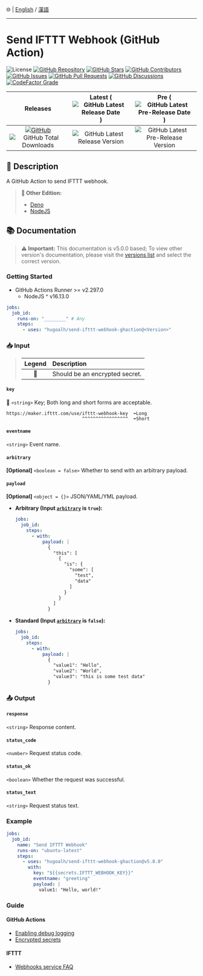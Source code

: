 🌐 | [English](./README.md) / [漢語](./README-ZH.md)

---

# Send IFTTT Webhook (GitHub Action)

![License](https://img.shields.io/static/v1?label=License&message=MIT&style=flat-square "License")
[![GitHub Repository](https://img.shields.io/badge/Repository-181717?logo=github&logoColor=ffffff&style=flat-square "GitHub Repository")](https://github.com/hugoalh/send-ifttt-webhook-ghaction)
[![GitHub Stars](https://img.shields.io/github/stars/hugoalh/send-ifttt-webhook-ghaction?label=Stars&logo=github&logoColor=ffffff&style=flat-square "GitHub Stars")](https://github.com/hugoalh/send-ifttt-webhook-ghaction/stargazers)
[![GitHub Contributors](https://img.shields.io/github/contributors/hugoalh/send-ifttt-webhook-ghaction?label=Contributors&logo=github&logoColor=ffffff&style=flat-square "GitHub Contributors")](https://github.com/hugoalh/send-ifttt-webhook-ghaction/graphs/contributors)
[![GitHub Issues](https://img.shields.io/github/issues-raw/hugoalh/send-ifttt-webhook-ghaction?label=Issues&logo=github&logoColor=ffffff&style=flat-square "GitHub Issues")](https://github.com/hugoalh/send-ifttt-webhook-ghaction/issues)
[![GitHub Pull Requests](https://img.shields.io/github/issues-pr-raw/hugoalh/send-ifttt-webhook-ghaction?label=Pull%20Requests&logo=github&logoColor=ffffff&style=flat-square "GitHub Pull Requests")](https://github.com/hugoalh/send-ifttt-webhook-ghaction/pulls)
[![GitHub Discussions](https://img.shields.io/github/discussions/hugoalh/send-ifttt-webhook-ghaction?label=Discussions&logo=github&logoColor=ffffff&style=flat-square "GitHub Discussions")](https://github.com/hugoalh/send-ifttt-webhook-ghaction/discussions)
[![CodeFactor Grade](https://img.shields.io/codefactor/grade/github/hugoalh/send-ifttt-webhook-ghaction?label=Grade&logo=codefactor&logoColor=ffffff&style=flat-square "CodeFactor Grade")](https://www.codefactor.io/repository/github/hugoalh/send-ifttt-webhook-ghaction)

| **Releases** | **Latest** (![GitHub Latest Release Date](https://img.shields.io/github/release-date/hugoalh/send-ifttt-webhook-ghaction?label=&style=flat-square "GitHub Latest Release Date")) | **Pre** (![GitHub Latest Pre-Release Date](https://img.shields.io/github/release-date-pre/hugoalh/send-ifttt-webhook-ghaction?label=&style=flat-square "GitHub Latest Pre-Release Date")) |
|:-:|:-:|:-:|
| [![GitHub](https://img.shields.io/badge/GitHub-181717?logo=github&logoColor=ffffff&style=flat-square "GitHub")](https://github.com/hugoalh/send-ifttt-webhook-ghaction/releases) ![GitHub Total Downloads](https://img.shields.io/github/downloads/hugoalh/send-ifttt-webhook-ghaction/total?label=&style=flat-square "GitHub Total Downloads") | ![GitHub Latest Release Version](https://img.shields.io/github/release/hugoalh/send-ifttt-webhook-ghaction?sort=semver&label=&style=flat-square "GitHub Latest Release Version") | ![GitHub Latest Pre-Release Version](https://img.shields.io/github/release/hugoalh/send-ifttt-webhook-ghaction?include_prereleases&sort=semver&label=&style=flat-square "GitHub Latest Pre-Release Version") |

## 📝 Description

A GitHub Action to send IFTTT webhook.

> **🔗 Other Edition:**
>
> - [Deno](https://github.com/hugoalh-studio/send-ifttt-webhook-deno)
> - [NodeJS](https://github.com/hugoalh-studio/send-ifttt-webhook-nodejs)

## 📚 Documentation

> **⚠ Important:** This documentation is v5.0.0 based; To view other version's documentation, please visit the [versions list](https://github.com/hugoalh/send-ifttt-webhook-ghaction/tags) and select the correct version.

### Getting Started

- GitHub Actions Runner >= v2.297.0
  - NodeJS ^ v16.13.0

```yml
jobs:
  job_id:
    runs-on: "________" # Any
    steps:
      - uses: "hugoalh/send-ifttt-webhook-ghaction@<Version>"
```

### 📥 Input

> | **Legend** | **Description** |
> |:-:|:--|
> | 🔐 | Should be an encrypted secret. |

#### `key`

**🔐** `<string>` Key; Both long and short forms are acceptable.

```
https://maker.ifttt.com/use/ifttt-webhook-key  ⬅Long
                            ^^^^^^^^^^^^^^^^^  ⬅Short
```

#### `eventname`

`<string>` Event name.

#### `arbitrary`

**\[Optional\]** `<boolean = false>` Whether to send with an arbitrary payload.

#### `payload`

**\[Optional\]** `<object = {}>` JSON/YAML/YML payload.

- **Arbitrary (Input [`arbitrary`](#arbitrary) is `true`):**
  ```yml
  jobs:
    job_id:
      steps:
        - with:
            payload: |
              {
                "this": [
                  {
                    "is": {
                      "some": [
                        "test",
                        "data"
                      ]
                    }
                  }
                ]
              }
  ```
- **Standard (Input [`arbitrary`](#arbitrary) is `false`):**
  ```yml
  jobs:
    job_id:
      steps:
        - with:
            payload: |
              {
                "value1": "Hello",
                "value2": "World",
                "value3": "this is some test data"
              }
  ```

### 📤 Output

#### `response`

`<string>` Response content.

#### `status_code`

`<number>` Request status code.

#### `status_ok`

`<boolean>` Whether the request was successful.

#### `status_text`

`<string>` Request status text.

### Example

```yml
jobs:
  job_id:
    name: "Send IFTTT Webhook"
    runs-on: "ubuntu-latest"
    steps:
      - uses: "hugoalh/send-ifttt-webhook-ghaction@v5.0.0"
        with:
          key: "${{secrets.IFTTT_WEBHOOK_KEY}}"
          eventname: "greeting"
          payload: |
            value1: "Hello, world!"
```

### Guide

#### GitHub Actions

- [Enabling debug logging](https://docs.github.com/en/actions/monitoring-and-troubleshooting-workflows/enabling-debug-logging)
- [Encrypted secrets](https://docs.github.com/en/actions/security-guides/encrypted-secrets)

#### IFTTT

- [Webhooks service FAQ](https://help.ifttt.com/hc/en-us/articles/115010230347-Webhooks-service-FAQ)
